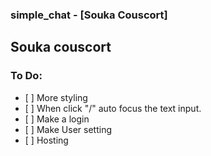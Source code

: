 ### simple_chat - [Souka Couscort]

<h2>Souka couscort</h2>

<h3>To Do:</h3>
<ul>
    <li>[ ] More styling</li>
    <li>[ ] When click "/" auto focus the text input.</li>
    <li>[ ] Make a login</li>
    <li>[ ] Make User setting</li>
    <li>[ ] Hosting</li>
</ul>
